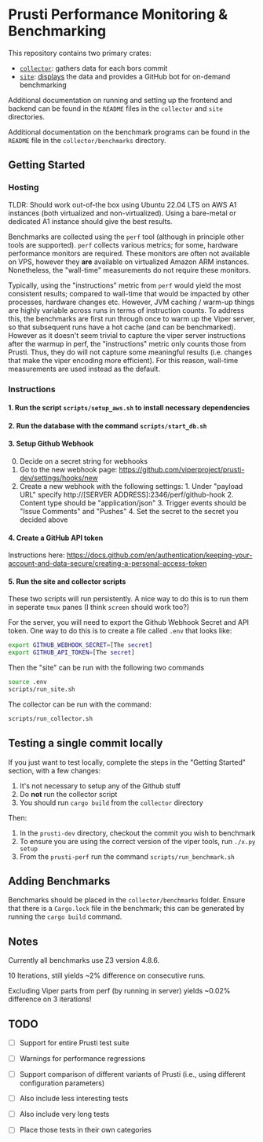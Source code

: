 # Prusti Performance Monitoring & Benchmarking

This repository contains two primary crates: 
* [`collector`](./collector): gathers data for each bors commit
* [`site`](./site): [displays](http://3.94.193.1:2346) the data and provides a GitHub bot for on-demand benchmarking

Additional documentation on running and setting up the frontend and backend can
be found in the `README` files in the `collector` and `site` directories.

Additional documentation on the benchmark programs can be found in the `README`
file in the `collector/benchmarks` directory.

## Getting Started

### Hosting

TLDR: Should work out-of-the box using Ubuntu 22.04 LTS on AWS A1 instances
(both virtualized and non-virtualized). Using a bare-metal or dedicated A1
instance should give the best results.

Benchmarks are collected using the `perf` tool (although in principle other tools
are supported). `perf` collects various metrics; for some, hardware performance
monitors are required. These monitors are often not available on VPS, however
they __are__ available on virtualized Amazon ARM instances. Nonetheless, the
"wall-time" measurements do not require these monitors.

Typically, using the "instructions" metric from `perf` would yield the most
consistent results; compared to wall-time that would be impacted by other
processes, hardware changes etc. However, JVM caching / warm-up things are
highly variable across runs in terms of instruction counts. To address this, the
benchmarks are first run through once to warm up the Viper server, so that
subsequent runs have a hot cache (and can be benchmarked). However as it doesn't
seem trivial to capture the viper server instructions after the warmup in perf,
the "instructions" metric only counts those from Prusti. Thus, they do will not
capture some meaningful results (i.e. changes that make the viper encoding more
efficient). For this reason, wall-time measurements are used instead as the default.

### Instructions

#### 1. Run the script `scripts/setup_aws.sh` to install necessary dependencies
#### 2. Run the database with the command `scripts/start_db.sh`
#### 3. Setup Github Webhook
  0. Decide on a secret string for webhooks
  1. Go to the new webhook page: https://github.com/viperproject/prusti-dev/settings/hooks/new
  2. Create a new webhook with the following settings:
    1. Under "payload URL" specify http://[SERVER ADDRESS]:2346/perf/github-hook
    2. Content type should be "application/json"
    3. Trigger events should be "Issue Comments" and "Pushes"
    4. Set the secret to the secret you decided above
#### 4. Create a GitHub API token
  Instructions here: https://docs.github.com/en/authentication/keeping-your-account-and-data-secure/creating-a-personal-access-token

#### 5. Run the site and collector scripts

  These two scripts will run persistently. A nice way to do this is to run them
  in seperate `tmux` panes (I think `screen` should work too?)
  
  For the server, you will need to export the Github Webhook Secret and API
  token. One way to do this is to create a file called `.env` that looks like:

``` sh
export GITHUB_WEBHOOK_SECRET=[The secret]
export GITHUB_API_TOKEN=[The secret]
```

  Then the "site" can be run with the following two commands

``` sh
source .env
scripts/run_site.sh
```

  The collector can be run with the command:

``` sh
scripts/run_collector.sh
```

## Testing a single commit locally

If you just want to test locally, complete the steps in the "Getting Started"
section, with a few changes:
1. It's not necessary to setup any of the Github stuff
2. Do __not__ run the collector script
3. You should run `cargo build` from the `collector` directory

Then:

1. In the `prusti-dev` directory, checkout the commit you wish to benchmark
2. To ensure you are using the correct version of the viper tools, run `./x.py setup`
3. From the `prusti-perf` run the command `scripts/run_benchmark.sh`

## Adding Benchmarks

Benchmarks should be placed in the `collector/benchmarks` folder. Ensure that
there is a `Cargo.lock` file in the benchmark; this can be generated by running
the `cargo build` command.

## Notes

Currently all benchmarks use Z3 version 4.8.6.

10 Iterations, still yields ~2% difference on consecutive runs.

Excluding Viper parts from perf (by running in server) yields ~0.02% difference on 3 iterations!

## TODO

- [ ] Support for entire Prusti test suite
- [ ] Warnings for performance regressions
- [ ] Support comparison of different variants of Prusti (i.e., using different configuration parameters)
- [ ] Also include less interesting tests
- [ ] Also include very long tests
- [ ] Place those tests in their own categories

